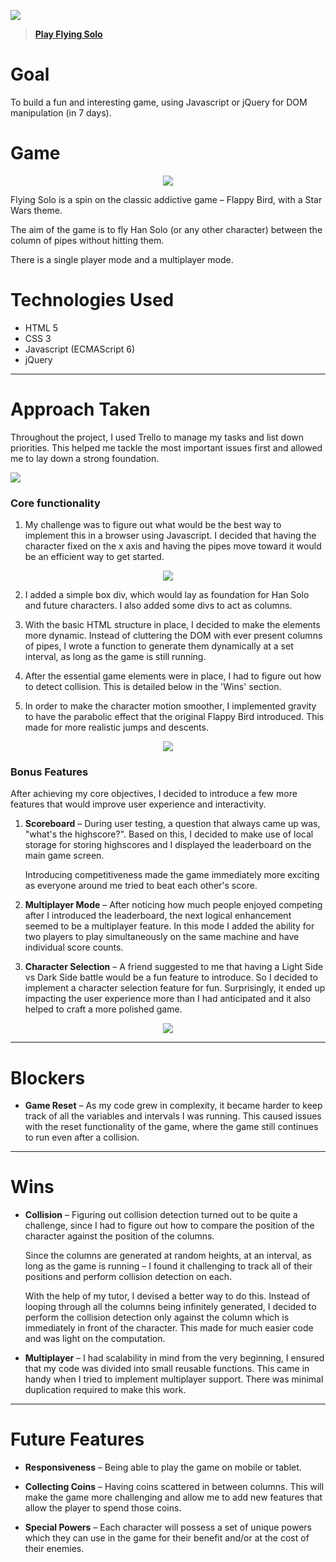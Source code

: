 ![](https://i.imgur.com/oBGr0mf.png)

> **[Play Flying Solo](https://karannavani.github.io/wdi-project-one/)**

# Goal
To build a fun and interesting game, using Javascript or jQuery for DOM manipulation (in 7 days).

# Game
<p align="center"><img src="https://i.imgur.com/XXlUwEV.png"></p>

Flying Solo is a spin on the classic addictive game – Flappy Bird, with a Star Wars theme.

The aim of the game is to fly Han Solo (or any other character) between the column of pipes without hitting them. 

There is a single player mode and a multiplayer mode.
# Technologies Used
* HTML 5
* CSS 3
* Javascript (ECMAScript 6)
* jQuery

---
# Approach Taken
Throughout the project, I used Trello to manage my tasks and list down priorities. This helped me tackle the most important issues first and allowed me to lay down a strong foundation.

![](https://i.imgur.com/C5RiNtg.jpg)

### Core functionality

1. My challenge was to figure out what would be the best way to implement this in a browser using Javascript. I decided that having the character fixed on the x axis and having the pipes move toward it would be an efficient way to get started. 
 	
<p align="center"><img src="https://i.imgur.com/cgvuD9R.png"></p>

2. I added a simple box div, which would lay as foundation for Han Solo and future characters. I also added some divs to act as columns.

3. With the basic HTML structure in place, I decided to make the elements more dynamic. Instead of cluttering the DOM with ever present columns of pipes, I wrote a function to generate them dynamically at a set interval, as long as the game is still running.
 
4. After the essential game elements were in place, I had to figure out how to detect collision. This is detailed below in the 'Wins' section.

5. In order to make the character motion smoother, I implemented gravity to have the parabolic effect that the original Flappy Bird introduced. This made for more realistic jumps and descents.

<p align="center"><img src="https://thumbs.gfycat.com/ShoddyPerfumedChinchilla-size_restricted.gif"></p>

### Bonus Features

After achieving my core objectives, I decided to introduce a few more features that would improve user experience and interactivity.

1. **Scoreboard** – During user testing, a question that always came up was, "what's the highscore?". Based on this, I decided to make use of local storage for storing highscores and I displayed the leaderboard on the main game screen.

	Introducing competitiveness made the game immediately more exciting as everyone around me tried to beat each other's score.
	
2. **Multiplayer Mode** – After noticing how much people enjoyed competing after I introduced the leaderboard, the next logical enhancement seemed to be a multiplayer feature. In this mode I added the ability for two players to play simultaneously on the same machine and have individual score counts.

3. **Character Selection** – A friend suggested to me that having a Light Side vs Dark Side battle would be a fun feature to introduce. So I decided to implement a character selection feature for fun. Surprisingly, it ended up impacting the user experience more than I had anticipated and it also helped to craft a more polished game.

<p align="center"><img src="https://thumbs.gfycat.com/WeepySevereGrayling-size_restricted.gif"></p>

---
# Blockers
* **Game Reset** – As my code grew in complexity, it became harder to keep track of all the variables and intervals I was running. This caused issues with the reset functionality of the game, where the game still continues to run even after a collision.

---
# Wins
* **Collision** – Figuring out collision detection turned out to be quite a challenge, since I had to figure out how to compare the position of the character against the position of the columns.

	Since the columns are generated at random heights, at an interval, as long as the game is running – I found it challenging to track all of their positions and perform collision detection on each.
	
	With the help of my tutor, I devised a better way to do this. Instead of looping through all the columns being infinitely generated, I decided to perform the collision detection only against the column which is immediately in front of the character. This made for much easier code and was light on the computation.

* **Multiplayer** – I had scalability in mind from the very beginning, I ensured that my code was divided into small reusable functions. This came in handy when I tried to implement multiplayer support. There was minimal duplication required to make this work.

---
# Future Features
* **Responsiveness** – Being able to play the game on mobile or tablet.

* **Collecting Coins** – Having coins scattered in between columns. This will make the game more challenging and allow me to add new features that allow the player to spend those coins.

* **Special Powers** – Each character will possess a set of unique powers which they can use in the game for their benefit and/or at the cost of their enemies.
